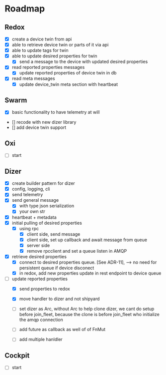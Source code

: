 # Roadmap


## Redox

- [x] create a device twin from api
- [x] able to retrieve device twin or parts of it via api
- [x] able to update tags for twin
- [x] able to update desired properties for twin
  - [x] send a message to the device with updated desired properties
- [x] read reported properties messages
  - [x] update reported properties of device twin in db
- [x] read meta messages
  - [x] update device_twin meta section with heartbeat

## Swarm

- [x] basic functionality to have telemetry at will
- [] recode with new dizer library
- [] add device twin support

## Oxi

- [ ] start

## Dizer

- [x] create builder pattern for dizer
- [x] config, logging, cli
- [x] send telemetry
- [x] send general message
  - [x] with type json serialization
  - [x] your own str
- [x] heartbeat + metadata
- [x] initial pulling of desired properties
  - [x] using rpc
    - [x] client side, send message
    - [x] client side, set up callback and await message from queue
    - [x] server side
    - [x] remove rpcclient and set a queue listen in AMQP
- [x] retrieve desired properties
  - [x] connect to desired properties queue. [See ADR-11], --> no need for persistent queue if device disconect
  - [x] in redox, add new properties update in rest endpoint to device queue
- [ ] update reported properties
  - [x] send properties to redox
  - [x] move handler to dizer and not shipyard
  - [ ] set dizer as Arc, without Arc to help clone dizer, we cant do setup before join_fleet, because the clone is before join_fleet who
  initialize the amqp connection
  - [ ] add future as callback as well of of FnMut
  - [ ] add multiple hanldler


## Cockpit

- [ ] start
